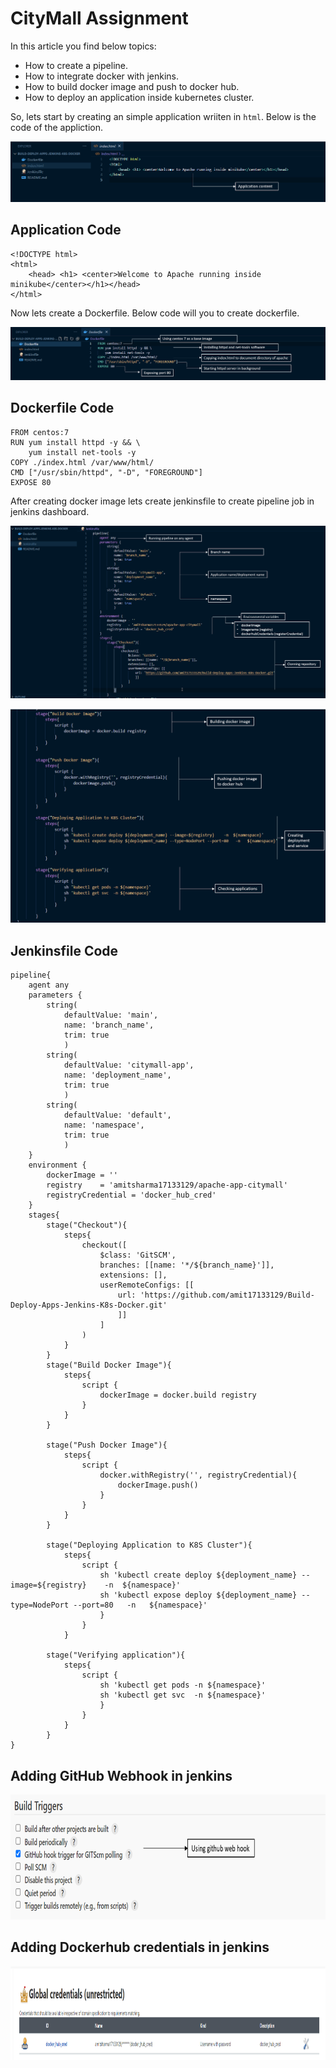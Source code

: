 # CityMall Assignment

In this article you find below topics:
- How to create a pipeline.
- How to integrate docker with jenkins.
- How to build docker image and push to docker hub.
- How to deploy an application inside kubernetes cluster.

So, lets start by creating an simple application wriiten in `html`. Below is the code of the appliction.

![html](https://github.com/amit17133129/Build-Deploy-Apps-Jenkins-K8s-Docker/blob/main/task-images/application.png?raw=true)

## Application Code
```
<!DOCTYPE html>
<html>
    <head> <h1> <center>Welcome to Apache running inside minikube</center></h1></head>
</html>
```

Now lets create a Dockerfile. Below code will you to create dockerfile.

![dockerfile](https://github.com/amit17133129/Build-Deploy-Apps-Jenkins-K8s-Docker/blob/main/task-images/dockerfile.png?raw=true)

## Dockerfile Code
```
FROM centos:7
RUN yum install httpd -y && \
    yum install net-tools -y
COPY ./index.html /var/www/html/
CMD ["/usr/sbin/httpd", "-D", "FOREGROUND"]
EXPOSE 80
```
After creating docker image lets create jenkinsfile to create pipeline job in jenkins dashboard.

![jenkins1](https://github.com/amit17133129/Build-Deploy-Apps-Jenkins-K8s-Docker/blob/main/task-images/jenkinsfile-1.png?raw=true)

![jenkins2](https://github.com/amit17133129/Build-Deploy-Apps-Jenkins-K8s-Docker/blob/main/task-images/jenkinsfile-2.png?raw=true)

## Jenkinsfile Code
```
pipeline{
    agent any
    parameters {
        string(
            defaultValue: 'main',
            name: 'branch_name', 
            trim: true
            )
        string(
            defaultValue: 'citymall-app', 
            name: 'deployment_name',  
            trim: true
            )
        string(
            defaultValue: 'default', 
            name: 'namespace', 
            trim: true
            ) 
    } 
    environment {
        dockerImage = ''
        registry    = 'amitsharma17133129/apache-app-citymall'
        registryCredential = 'docker_hub_cred'
    }
    stages{
        stage("Checkout"){
            steps{ 
                checkout([
                    $class: 'GitSCM', 
                    branches: [[name: '*/${branch_name}']], 
                    extensions: [], 
                    userRemoteConfigs: [[
                        url: 'https://github.com/amit17133129/Build-Deploy-Apps-Jenkins-K8s-Docker.git'
                        ]]
                    ]
                )
            }
        }
        stage("Build Docker Image"){
            steps{
                script {
                    dockerImage = docker.build registry
                }
            }
        }

        stage("Push Docker Image"){
            steps{
                script {
                    docker.withRegistry('', registryCredential){
                        dockerImage.push()
                    }
                }
            }
        }

        stage("Deploying Application to K8S Cluster"){
            steps{
                script {
                    sh 'kubectl create deploy ${deployment_name} --image=${registry}    -n  ${namespace}'
                    sh 'kubectl expose deploy ${deployment_name} --type=NodePort --port=80   -n   ${namespace}'
                    }
                }
            }
        
        stage("Verifying application"){
            steps{
                script {
                    sh 'kubectl get pods -n ${namespace}'
                    sh 'kubectl get svc  -n ${namespace}'
                    }
                }
            }
        }
}
```
## Adding GitHub Webhook in jenkins

<p align="center">
  <img width="800" height="200" src="https://github.com/amit17133129/Build-Deploy-Apps-Jenkins-K8s-Docker/blob/main/task-images/Course-OutLine.png?raw=true">
</p>

## Adding Dockerhub credentials in jenkins

<p align="center">
  <img width="1000" height="150" src="https://github.com/amit17133129/Build-Deploy-Apps-Jenkins-K8s-Docker/blob/main/task-images/docker-hub-cred.png?raw=true">
</p>

